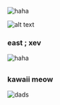 ![haha](https://64.media.tumblr.com/31f1d9631b5cf07aeeb2329e52918493/c4e1dba0e9870332-39/s400x600/cd9f5c78886d0d750175a7eee85ce88ff1804b6b.pnj?raw=true)

![alt text](https://64.media.tumblr.com/22113f3a38e63861086d5c877b88b5d9/c4e1dba0e9870332-40/s640x960/87ffe064155d0a49f016bce41a3f98a416917c01.pnj?raw=true)

### east ; xev

![haha](https://64.media.tumblr.com/1380f2d60d54675e5b87d4924d02d541/c4e1dba0e9870332-19/s400x600/915641e0639230937c2ed9e9f1c6d04995b314df.pnj?raw=true)

##
### kawaii meow
 ![dads](https://64.media.tumblr.com/0bed5c3a3e22c7f388ccfe578c680462/5e7cf4e8451d3f11-d4/s400x600/ac489c83575408620f4953ada728314dc4a2e60a.pnj?raw=true)
